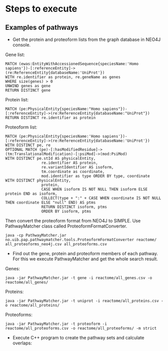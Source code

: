 # Steps to execute

## Examples of pathways

* Get the protein and proteoform lists from the graph database in NEO4J console.

Gene list:
~~~~
MATCH (ewas:EntityWithAccessionedSequence{speciesName:'Homo sapiens'})-[:referenceEntity]->(re:ReferenceEntity{databaseName:'UniProt'})
WITH re.identifier as protein, re.geneName as genes
WHERE size(genes) > 0  
UNWIND genes as gene
RETURN DISTINCT gene
~~~~

Protein list:
~~~~
MATCH (pe:PhysicalEntity{speciesName:"Homo sapiens"})-[:referenceEntity]->(re:ReferenceEntity{databaseName:"UniProt"})
RETURN DISTINCT re.identifier as protein
~~~~

Proteoform list:
~~~~
MATCH (pe:PhysicalEntity{speciesName:'Homo sapiens'})-[:referenceEntity]->(re:ReferenceEntity{databaseName:'UniProt'})
WITH DISTINCT pe, re
OPTIONAL MATCH (pe)-[:hasModifiedResidue]->(tm:TranslationalModification)-[:psiMod]->(mod:PsiMod)
WITH DISTINCT pe.stId AS physicalEntity,
                re.identifier AS protein,
                re.variantIdentifier AS isoform,
                tm.coordinate as coordinate, 
                mod.identifier as type ORDER BY type, coordinate
WITH DISTINCT physicalEntity,
				protein,
                CASE WHEN isoform IS NOT NULL THEN isoform ELSE protein END as isoform,
                COLLECT(type + ":" + CASE WHEN coordinate IS NOT NULL THEN coordinate ELSE "null" END) AS ptms
                RETURN DISTINCT isoform, ptms
                ORDER BY isoform, ptms
~~~~

Then convert the proteoform format from NEO4J to SIMPLE. Use PathwayMatcher class called ProteoformFormatConverter.
~~~~
java -cp PathwayMatcher.jar no.uib.pap.pathwaymatcher.tools.ProteoformFormatConverter reactome/ all_proteoforms_neo4j.csv all_proteoforms.csv
~~~~

* Find out the gene, protein and proteoform members of each pathway. For this we execute PathwayMatcher and get the whole search result.

Genes:
~~~~
java -jar PathwayMatcher.jar -t gene -i reactome/all_genes.csv -o reactome/all_genes/
~~~~

Proteins:
~~~~
java -jar PathwayMatcher.jar -t uniprot -i reactome/all_proteins.csv -o reactome/all_proteins/
~~~~

Proteoforms:
~~~~
java -jar PathwayMatcher.jar -t proteoform -i reactome/all_proteoforms.csv -o reactome/all_proteoforms/ -m strict
~~~~

* Execute C++ program to create the pathway sets and calculate overlaps:
~~~~

~~~~